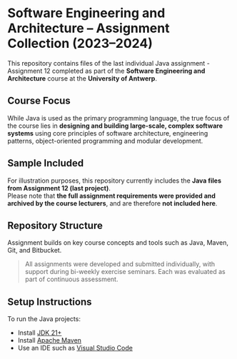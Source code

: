 # Software Engineering and Architecture – Assignment Collection (2023–2024)

This repository contains files of the last individual Java assignment - Assignment 12 completed as part of the **Software Engineering and Architecture** course at the **University of Antwerp**.

## Course Focus

While Java is used as the primary programming language, the true focus of the course lies in **designing and building large-scale, complex software systems** using core principles of software architecture, engineering patterns, object-oriented programming and modular development.

## Sample Included

For illustration purposes, this repository currently includes the **Java files from Assignment 12 (last project)**.  
Please note that **the full assignment requirements were provided and archived by the course lecturers**, and are therefore **not included here**.

## Repository Structure

Assignment builds on key course concepts and tools such as Java, Maven, Git, and Bitbucket.

> All assignments were developed and submitted individually, with support during bi-weekly exercise seminars. Each was evaluated as part of continuous assessment.

## Setup Instructions

To run the Java projects:
- Install [JDK 21+](https://www.oracle.com/java/technologies/javase-downloads.html)
- Install [Apache Maven](https://maven.apache.org/install.html)
- Use an IDE such as [Visual Studio Code](https://code.visualstudio.com/)
